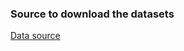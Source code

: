 ### Source to download the datasets
[Data source](http://networksciencebook.com/translations/en/resources/data.html)